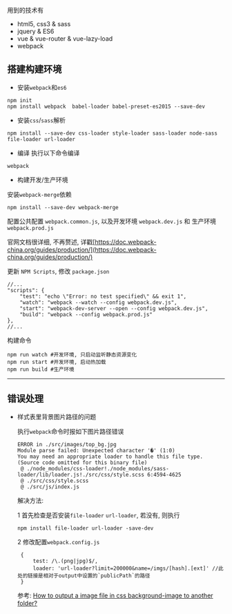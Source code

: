 用到的技术有 

- html5, css3 & sass
- jquery & ES6
- vue & vue-router & vue-lazy-load
- webpack

## 搭建构建环境
- 安装`webpack`和`es6`
```
npm init
npm install webpack  babel-loader babel-preset-es2015 --save-dev
```
- 安装`css`/`sass`解析
```
npm install --save-dev css-loader style-loader sass-loader node-sass file-loader url-loader
```
- 编译
执行以下命令编译
```
webpack
```

- 构建开发/生产环境

安装`webpack-merge`依赖
```
npm install --save-dev webpack-merge
```
配置公共配置 `webpack.common.js`, 以及开发环境 `webpack.dev.js` 和 生产环境 `webpack.prod.js`

官网文档很详细, 不再赘述, 详戳[https://doc.webpack-china.org/guides/production/](https://doc.webpack-china.org/guides/production/)

更新 `NPM Scripts`, 修改 `package.json`

```
//...
"scripts": {
    "test": "echo \"Error: no test specified\" && exit 1",
    "watch": "webpack --watch --config webpack.dev.js",
    "start": "webpack-dev-server --open --config webpack.dev.js",
    "build": "webpack --config webpack.prod.js"
},
//...
```

构建命令
```
npm run watch #开发环境, 只启动监听静态资源变化
npm run start #开发环境, 启动热加载
npm run build #生产环境
```

--------------
## 错误处理
- 样式表里背景图片路径的问题

    执行`webpack`命令时报如下图片路径错误
    ```error
    ERROR in ./src/images/top_bg.jpg
    Module parse failed: Unexpected character '�' (1:0)
    You may need an appropriate loader to handle this file type.
    (Source code omitted for this binary file)
     @ ./node_modules/css-loader!./node_modules/sass-loader/lib/loader.js!./src/css/style.scss 6:4594-4625
     @ ./src/css/style.scss
     @ ./src/js/index.js
    ```
    
    解决方法:

    1 首先检查是否安装`file-loader` `url-loader`, 若没有, 则执行
    ```
    npm install file-loader url-loader -save-dev
    ```
    2 修改配置`webpack.config.js`
    ```
     {
         test: /\.(png|jpg)$/,
         loader: 'url-loader?limit=200000&name=/imgs/[hash].[ext]' //此处的链接是相对于output中设置的`publicPath`的路径
     }
    ```
    参考: [How to output a image file in css background-image to another folder?](https://github.com/webpack-contrib/url-loader/issues/16)
